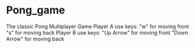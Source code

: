 # Pong_game
The classic Pong Multiplayer Game
Player A use keys: "w" for moving front  "s" for moving back
Player B use keys: "Up Arrow" for moving front  "Down Arrow" for moving back
